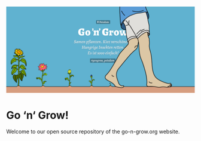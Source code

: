 ![Teaser Image from »Go ‘n‘ Grow«](/readme/teaser.png)

# Go ‘n‘ Grow!

Welcome to our open source repository of the go-n-grow.org website.  